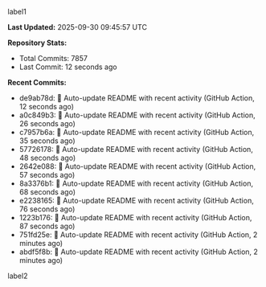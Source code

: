 
label1 
<!-- ACTIVITY_START -->
**Last Updated:** 2025-09-30 09:45:57 UTC

**Repository Stats:**
- Total Commits: 7857
- Last Commit: 12 seconds ago

**Recent Commits:**
- de9ab78d: 🤖 Auto-update README with recent activity (GitHub Action, 12 seconds ago)
- a0c849b3: 🤖 Auto-update README with recent activity (GitHub Action, 26 seconds ago)
- c7957b6a: 🤖 Auto-update README with recent activity (GitHub Action, 35 seconds ago)
- 57726178: 🤖 Auto-update README with recent activity (GitHub Action, 48 seconds ago)
- 2642e088: 🤖 Auto-update README with recent activity (GitHub Action, 57 seconds ago)
- 8a3376b1: 🤖 Auto-update README with recent activity (GitHub Action, 68 seconds ago)
- e2238165: 🤖 Auto-update README with recent activity (GitHub Action, 76 seconds ago)
- 1223b176: 🤖 Auto-update README with recent activity (GitHub Action, 87 seconds ago)
- 751fd25e: 🤖 Auto-update README with recent activity (GitHub Action, 2 minutes ago)
- abdf5f8b: 🤖 Auto-update README with recent activity (GitHub Action, 2 minutes ago)
<!-- ACTIVITY_END -->

label2
